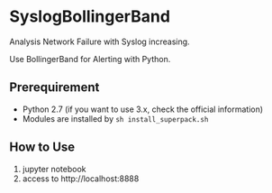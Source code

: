 # SyslogBollingerBand

Analysis Network Failure with Syslog increasing.

Use BollingerBand for Alerting with Python.

## Prerequirement
- Python 2.7 (if you want to use 3.x, check the official information)
- Modules are installed by `sh install_superpack.sh`

## How to Use
1. jupyter notebook
2. access to http://localhost:8888

